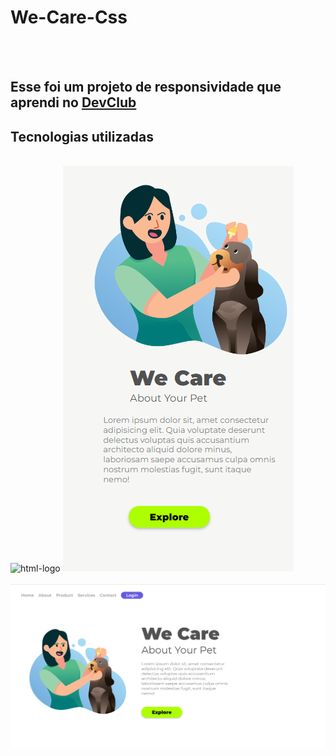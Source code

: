 <h1>We-Care-Css</h1>
<br>
<br>
<h2>Esse foi um projeto de responsividade que aprendi no <a href="https://rodolfomori.com.br/devclub">DevClub</a></h2>
<h2>Tecnologias utilizadas</h2>
<br>
<img src="https://img.shields.io/badge/HTML5-E34F26?style=for-the-badge&logoCOlor=white" alt="html-logo"/>
<img src="https://raw.githubusercontent.com/JJuniorsilva/We-Care-Css/8f596a922674e39eccc37bfd41ab7dd09a26e4c9/img/Captura%20de%20Tela%20(16).png"/>
<br>
<br>
<img src="https://raw.githubusercontent.com/JJuniorsilva/We-Care-Css/8f596a922674e39eccc37bfd41ab7dd09a26e4c9/img/we-care-css.png"/>
